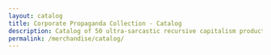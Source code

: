 ```yaml
---
layout: catalog
title: Corporate Propaganda Collection - Catalog
description: Catalog of 50 ultra-sarcastic recursive capitalism products.
permalink: /merchandise/catalog/
---
```

